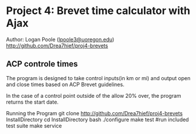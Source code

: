 # Project 4:  Brevet time calculator with Ajax

Author: Logan Poole (lpoole3@uoregon.edu)
http://github.com/Drea7hief/proj4-brevets

## ACP controle times
The program is designed to take control inputs(in km or mi) and output open and close times based on ACP Brevet guidelines.

In the case of a control point outside of the allow 20% over, the program returns the start date.

Running the Program
git clone http://github.com/Drea7hief/proj4-brevets InstallDirectory
cd InstallDirectory
bash ./configure
make test #run included test suite
make service

